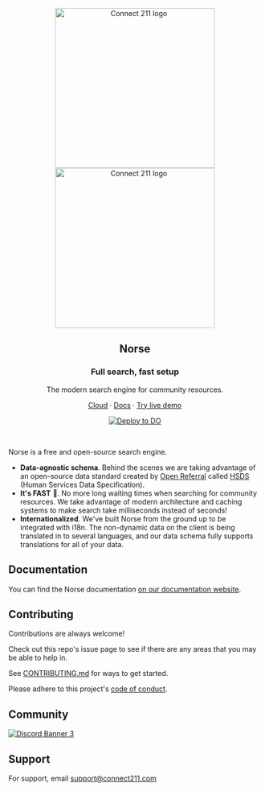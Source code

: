 <p align="center">
  <a href="https://connect211.com/#gh-light-mode-only">
    <img src="https://connect211.com/wp-content/uploads/2021/07/connect-211.svg" width="318px" alt="Connect 211 logo" />
  </a>
  <a href="https://connect211.com/#gh-dark-mode-only">
    <img src="https://connect211.com/wp-content/uploads/2021/07/connect-211-white.svg" width="318px" alt="Connect 211 logo" />
  </a>
</p>

<h2 align="center">Norse</h2>
<h3 align="center">Full search, fast setup</h3>
<p align="center">The modern search engine for community resources.</p>
<p align="center"><a href="https://connect211.com/get-started">Cloud</a> · <a href="https://docs.c211.io">Docs</a> · <a href="https://preview.c211.io">Try live demo</a></p>

<div align="center">

[![Deploy to DO](https://www.deploytodo.com/do-btn-blue.svg)](https://cloud.digitalocean.com/apps/new?repo=https://github.com/211-Connect/Norse/tree/main)

</div>

<br />

Norse is a free and open-source search engine.

- **Data-agnostic schema**. Behind the scenes we are taking advantage of an open-source data standard created by [Open Referral](https://openreferral.org/) called [HSDS](https://docs.openreferral.org/en/v2.0.1/hsds/) (Human Services Data Specification).
- **It's FAST** :rocket:. No more long waiting times when searching for community resources. We take advantage of modern architecture and caching systems to make search take milliseconds instead of seconds!
- **Internationalized**. We've built Norse from the ground up to be integrated with i18n. The non-dynamic data on the client is being translated in to several languages, and our data schema fully supports translations for all of your data.

## Documentation

You can find the Norse documentation [on our documentation website](https://docs.c211.io).

## Contributing

Contributions are always welcome!

Check out this repo's issue page to see if there are any areas that you may be able to help in.

See [CONTRIBUTING.md](.github/CONTRIBUTING.md) for ways to get started.

Please adhere to this project's [code of conduct](.github/CODE_OF_CONDUCT.md).

## Community

<a href="https://discord.gg/gjwsk8dJC4">
  <img src="https://discordapp.com/api/guilds/1142619751219200140/widget.png?style=banner3" alt="Discord Banner 3"/>
</a>

## Support

For support, email support@connect211.com
